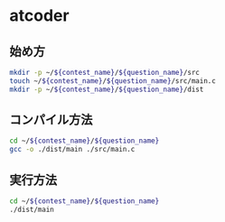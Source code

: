 # atcoder

## 始め方

```bash
mkdir -p ~/${contest_name}/${question_name}/src
touch ~/${contest_name}/${question_name}/src/main.c
mkdir -p ~/${contest_name}/${question_name}/dist
```

## コンパイル方法

```bash
cd ~/${contest_name}/${question_name}
gcc -o ./dist/main ./src/main.c
```

## 実行方法

```bash
cd ~/${contest_name}/${question_name}
./dist/main
```
